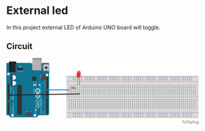 # External led
In this project external LED of Arduino UNO board will toggle.

## Circuit
![circuit](./circuit.svg)